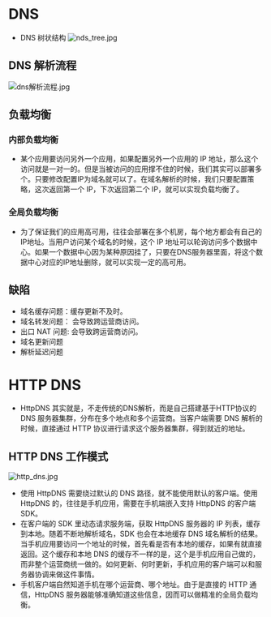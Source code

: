 # DNS

* DNS 树状结构
![nds_tree.jpg](https://i.loli.net/2021/03/21/9LWsJQGpywSnfxo.jpg)

## DNS 解析流程

![dns解析流程.jpg](https://i.loli.net/2021/03/21/mvlFKo5sh1if3RC.jpg)

## 负载均衡

### 内部负载均衡

* 某个应用要访问另外一个应用，如果配置另外一个应用的 IP 地址，那么这个访问就是一对一的。但是当被访问的应用撑不住的时候，我们其实可以部署多个。只要修改配置IP为域名就可以了。在域名解析的时候，我们只要配置策略，这次返回第一个 IP，下次返回第二个 IP，就可以实现负载均衡了。

### 全局负载均衡

* 为了保证我们的应用高可用，往往会部署在多个机房，每个地方都会有自己的IP地址。当用户访问某个域名的时候，这个 IP 地址可以轮询访问多个数据中心。如果一个数据中心因为某种原因挂了，只要在DNS服务器里面，将这个数据中心对应的IP地址删除，就可以实现一定的高可用。

## 缺陷

* 域名缓存问题：缓存更新不及时。
* 域名转发问题： 会导致跨运营商访问。
* 出口 NAT 问题:  会导致跨运营商访问。
* 域名更新问题
* 解析延迟问题

# HTTP DNS

* HttpDNS 其实就是，不走传统的DNS解析，而是自己搭建基于HTTP协议的 DNS 服务器集群，分布在多个地点和多个运营商。当客户端需要 DNS 解析的时候，直接通过 HTTP 协议进行请求这个服务器集群，得到就近的地址。

## HTTP DNS 工作模式

![http_dns.jpg](https://i.loli.net/2021/03/21/p4PhGsYnEe5HVBb.jpg)

* 使用 HttpDNS 需要绕过默认的 DNS 路径，就不能使用默认的客户端。使用 HttpDNS 的，往往是手机应用，需要在手机端嵌入支持 HttpDNS 的客户端 SDK。
* 在客户端的 SDK 里动态请求服务端，获取 HttpDNS 服务器的 IP 列表，缓存到本地。随着不断地解析域名，SDK 也会在本地缓存 DNS 域名解析的结果。当手机应用要访问一个地址的时候，首先看是否有本地的缓存，如果有就直接返回。这个缓存和本地 DNS 的缓存不一样的是，这个是手机应用自己做的，而非整个运营商统一做的。如何更新、何时更新，手机应用的客户端可以和服务器协调来做这件事情。
* 手机客户端自然知道手机在哪个运营商、哪个地址。由于是直接的 HTTP 通信，HttpDNS 服务器能够准确知道这些信息，因而可以做精准的全局负载均衡。

